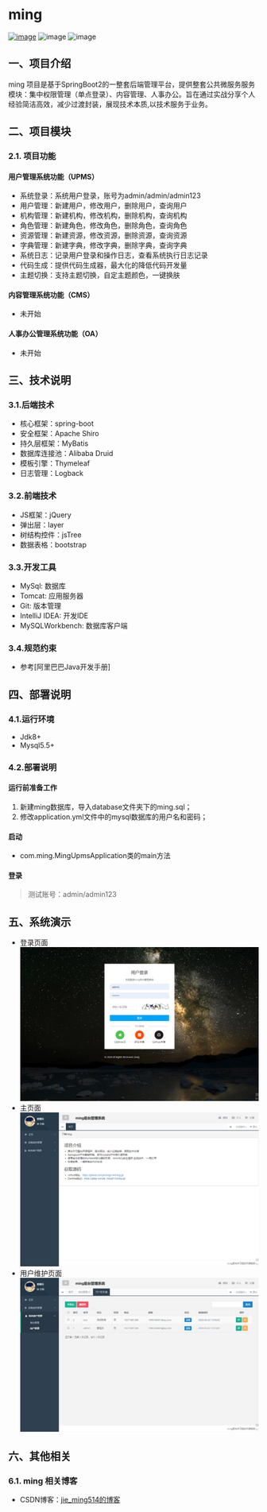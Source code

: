 
# ming
[![image](https://img.shields.io/badge/CSDN-jie_ming514-orange.svg)](https://blog.csdn.net/m1090760001)
![image](https://img.shields.io/badge/license-Apache2.0-blue.svg)
![image](https://img.shields.io/badge/Spring%20Boot-2.1.1.RELEASE-blue.svg)

## 一、项目介绍
ming 项目是基于SpringBoot2的一整套后端管理平台，提供整套公共微服务服务模块：集中权限管理（单点登录）、内容管理、人事办公。旨在通过实战分享个人经验简洁高效，减少过渡封装，展现技术本质,以技术服务于业务。


## 二、项目模块

### 2.1. 项目功能

#### 用户管理系统功能（UPMS）
  - 系统登录：系统用户登录，账号为admin/admin/admin123
  - 用户管理：新建用户，修改用户，删除用户，查询用户
  - 机构管理：新建机构，修改机构，删除机构，查询机构
  - 角色管理：新建角色，修改角色，删除角色，查询角色
  - 资源管理：新建资源，修改资源，删除资源，查询资源
  - 字典管理：新建字典，修改字典，删除字典，查询字典
  - 系统日志：记录用户登录和操作日志，查看系统执行日志记录
  - 代码生成：提供代码生成器，最大化的降低代码开发量
  - 主题切换：支持主题切换，自定主题颜色，一键换肤
  
#### 内容管理系统功能（CMS）
  - 未开始

#### 人事办公管理系统功能（OA）
  - 未开始


## 三、技术说明

### 3.1.后端技术
  - 核心框架：spring-boot
  - 安全框架：Apache Shiro
  - 持久层框架：MyBatis
  - 数据库连接池：Alibaba Druid
  - 模板引擎：Thymeleaf
  - 日志管理：Logback

### 3.2.前端技术
  - JS框架：jQuery
  - 弹出层：layer
  - 树结构控件：jsTree
  - 数据表格：bootstrap

### 3.3.开发工具
  - MySql: 数据库
  - Tomcat: 应用服务器
  - Git: 版本管理
  - IntelliJ IDEA: 开发IDE
  - MySQLWorkbench: 数据库客户端

### 3.4.规范约束
  - 参考[阿里巴巴Java开发手册]


## 四、部署说明

### 4.1.运行环境
  - Jdk8+
  - Mysql5.5+

### 4.2.部署说明

#### 运行前准备工作
  1. 新建ming数据库，导入database文件夹下的ming.sql；
  2. 修改application.yml文件中的mysql数据库的用户名和密码；
  
#### 启动
  - com.ming.MingUpmsApplication类的main方法

#### 登录
> 测试账号：admin/admin123


## 五、系统演示
  - 登录页面
     ![登录页面](_doc/show/login.png)
  - 主页面
     ![主页面](_doc/show/main.png)
  - 用户维护页面
     ![用户维护页面](_doc/show/user.png)



## 六、其他相关
### 6.1. ming 相关博客
  - CSDN博客：[jie_ming514的博客](https://blog.csdn.net/m1090760001)


